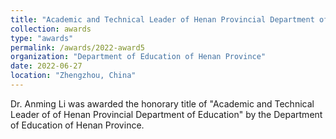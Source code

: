```yaml
---
title: "Academic and Technical Leader of Henan Provincial Department of Education"
collection: awards
type: "awards"
permalink: /awards/2022-award5
organization: "Department of Education of Henan Province"
date: 2022-06-27
location: "Zhengzhou, China"
---
```


Dr. Anming Li was awarded the honorary title of "Academic and Technical Leader of of Henan Provincial Department of Education" by the Department of Education of Henan Province.
